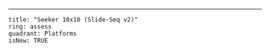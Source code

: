 ---

    title: "Seeker 10x10 (Slide-Seq v2)"
    ring: assess
    quadrant: Platforms
    isNew: TRUE
